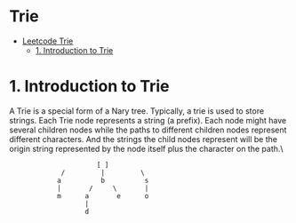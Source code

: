 # Trie
<!-- GFM-TOC -->
* [Leetcode Trie](#Trie)
    * [1. Introduction to Trie](#1-Introduction-to-Trie)
<!-- GFM-TOC -->


# 1. Introduction to Trie
A Trie is a special form of a Nary tree. Typically, a trie is used to store strings. Each Trie node represents a string (a prefix). Each node might have several children nodes while the paths to different children nodes represent different characters. And the strings the child nodes represent will be the origin string represented by the node itself plus the character on the path.\
```
                      [ ]
             /         |         \    
            a          b          s
            |       /     \       |
            m      a       e      o
                   |
                   d
```


